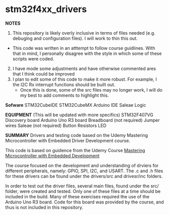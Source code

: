 # stm32f4xx_drivers

**NOTES**
1. This repository is likely overly inclusive in terms of files needed (e.g. debuging and configuration files). I will work to thin this out.
  - This code was written in an atttempt to follow course guidlines. With that in mind, I personally disagree with the style in which some of these scripts were coded.
  
2. I have mode some adjustments and have otherwise commented ares that I think could be improved
3. I plan to edit some of this code to make it more robust. For example, I the I2C Rx interrupt functions should be built out.
   - Once this is done, some of the src files may no longer work, I will do my best to add comments to highlight this.


**Sofware**
STM32CubeIDE
STM32CubeMX
Arduino IDE
Saleae Logic

**EQUIPMENT**
(This will be updated with more specifics)
STM32F407VG Discovery board
Arduino Uno R3 board
Breadboard (not required)
Jumper wires
Saleae (not required)
Button
Resistors
LED

**SUMMARY**
Drivers and testing code based on the Udemy Mastering Microcontroller with Embedded Driver Development course.

This code is based on guidence from the Udemy Course [Mastering Microcontroller with Embedded Development](https://www.udemy.com/course/mastering-microcontroller-with-peripheral-driver-development/)

The course focused on the development and understanding of drviers for different peripherals, namely: GPIO, SPI, I2C, and USART.
The .c and .h files for these drivers can be found under the drivers/src and drivesr/inc folders.

In order to test out the driver files, several main files, found under the src/ folder, were created and tested.
Only one of these files at a time should be included in the build.
Many of these exercises required the use of the Arduino Uno R3 board.
Code for this board was provided by the course, and thus is not included in this repository.
